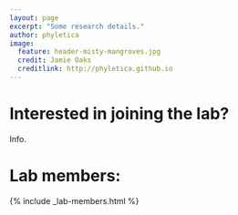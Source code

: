 ```yaml
---
layout: page
excerpt: "Some research details."
author: phyletica 
image:
  feature: header-misty-mangroves.jpg
  credit: Jamie Oaks
  creditlink: http://phyletica.github.io
---
```


# Interested in joining the lab?

Info.

# Lab members:
{% include _lab-members.html %}


